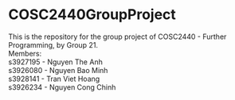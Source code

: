 # COSC2440GroupProject
This is the repository for the group project of COSC2440 - Further Programming, by Group 21.  
Members:  
s3927195 - Nguyen The Anh  
s3926080 - Nguyen Bao Minh  
s3928141 - Tran Viet Hoang  
s3926234 - Nguyen Cong Chinh  
